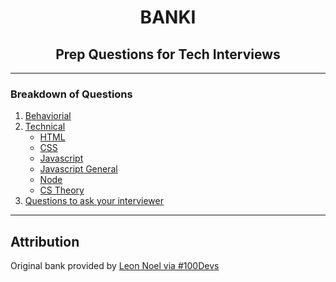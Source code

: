 <h1 align="center">BANKI</h1>
<h2 align="center">Prep Questions for Tech Interviews</h2>

---

### Breakdown of Questions
1. [Behaviorial](#behavioral)
2. [Technical](#technical-questions)
   - [HTML](#html)
   - [CSS](#css)
   - [Javascript](#javascript)
   - [Javascript General](#javascript-general)
   - [Node](#node)
   - [CS Theory](#cs-theory)
3. [Questions to ask your interviewer](#questions-to-ask-your-interviewer)

---

## Attribution 
Original bank provided by [Leon Noel via #100Devs](https://leonnoel.com/100devs/)
